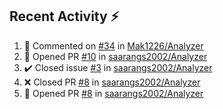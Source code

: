 ## Recent Activity ⚡

<!--RECENT_ACTIVITY:start-->
1. 💬 Commented on [#34](https://github.com/Mak1226/Analyzer/pull/34#issuecomment-1821730910) in [Mak1226/Analyzer](https://github.com/Mak1226/Analyzer)<br>
2. 💪 Opened PR [#10](https://github.com/saarangs2002/Analyzer/pull/10) in [saarangs2002/Analyzer](https://github.com/saarangs2002/Analyzer)<br>
3. ✔️ Closed issue [#3](https://github.com/saarangs2002/Analyzer/issues/3) in [saarangs2002/Analyzer](https://github.com/saarangs2002/Analyzer)<br>
4. ❌ Closed PR [#8](https://github.com/saarangs2002/Analyzer/pull/8) in [saarangs2002/Analyzer](https://github.com/saarangs2002/Analyzer)<br>
5. 💪 Opened PR [#8](https://github.com/saarangs2002/Analyzer/pull/8) in [saarangs2002/Analyzer](https://github.com/saarangs2002/Analyzer)<br>
<!--RECENT_ACTIVITY:end-->
<!--
[![Top Langs](https://github-readme-stats.vercel.app/api/top-langs/?username=aravindsomaraj&show_icons=true&layout=compact&hide=html,makefile,assembly,yacc,css&title_color=ffffff&text_color=daf7dc&bg_color=60,d9ff00,ff00cc,333399&border_color=ff00cc&border_radius=20&card)](https://github.com/aravindsomaraj/github-readme-stats)
[![My GitHub stats](https://github-readme-stats.vercel.app/api?username=aravindsomaraj&card_width=400px&line_height=20&custom_title=My&nbsp;Github&nbsp;stats&text_color=ffffff&title_color=ffcc00&bg_color=60,333399,ff00cc,d9ff00&border_color=ff00cc&border_radius=20&ring_color=333399&card)](https://github.com/aravindsomaraj/github-readme-stats)
<img src="https://img.wattpad.com/2e81be56eb640a3183bb5b0924c1ced061eb9037/68747470733a2f2f73332e616d617a6f6e6177732e636f6d2f776174747061642d6d656469612d736572766963652f53746f7279496d6167652f7433376233456f6430714c7651773d3d2d3732353236353131392e313539393662383238623133353339663633373237323136363130322e676966" 
     height="200px">-->
<!--Built using [RecentGithubActivity](https://github.com/marketplace/actions/recent-github-activity-profile-readme) ffcc00<!--0,7f7fd5,91eae4 |||| 60,fccf31,f55555 -->
